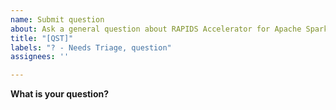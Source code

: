 ```yaml
---
name: Submit question
about: Ask a general question about RAPIDS Accelerator for Apache Spark here, or open a thread in the Discussions tab
title: "[QST]"
labels: "? - Needs Triage, question"
assignees: ''

---
```


**What is your question?**

